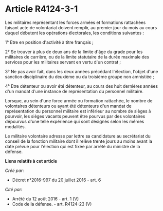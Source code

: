 # Article R4124-3-1

Les militaires représentant les forces armées et formations rattachées faisant acte de volontariat doivent remplir, au
premier jour du mois au cours duquel débutent les opérations électorales, les conditions suivantes : 

1° Etre en position d'activité à titre français ; 

2° Se trouver à plus de deux ans de la limite d'âge du grade pour les militaires de carrière, ou de la limite statutaire de
la durée maximale des services pour les militaires servant en vertu d'un contrat ; 

3° Ne pas avoir fait, dans les deux années précédant l'élection, l'objet d'une sanction disciplinaire du deuxième ou du
troisième groupe non amnistiée ; 

4° Etre détenteur ou avoir été détenteur, au cours des huit dernières années d'un mandat d'une instance de représentation du
personnel militaire. 

Lorsque, au sein d'une force armée ou formation rattachée, le nombre de volontaires détenteurs ou ayant été détenteurs d'un
mandat de représentation du personnel militaire est inférieur au nombre de sièges à pourvoir, les sièges vacants peuvent être
pourvus par des volontaires dépourvus d'une telle expérience qui sont désignés selon les mêmes modalités. 

Le militaire volontaire adresse par lettre sa candidature au secrétariat du conseil de la fonction militaire dont il relève
trente jours au moins avant la date prévue pour l'élection qui est fixée par arrêté du ministre de la défense.

**Liens relatifs à cet article**

_Créé par_:

  - Décret n°2016-997 du 20 juillet 2016 - art. 6

_Cité par_:

  - Arrêté du 12 août 2016 - art. 1 (V)
  - Code de la défense. - art. R4124-23 (V)
